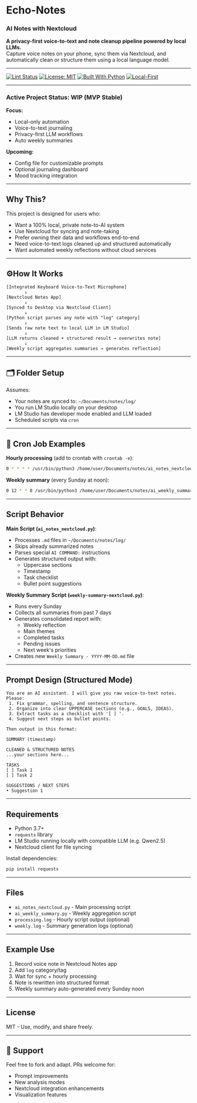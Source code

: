 # Echo-Notes
### AI Notes with Nextcloud

**A privacy-first voice-to-text and note cleanup pipeline powered by local LLMs.**  
Capture voice notes on your phone, sync them via Nextcloud, and automatically clean or structure them using a local language model.

---

[![Lint Status](https://github.com/18c83fd3-25ea-4ed9-8205-2abeff9b3883/Echo-Notes/actions/workflows/lint.yml/badge.svg)](https://github.com/18c83fd3-25ea-4ed9-8205-2abeff9b3883/Echo-Notes/actions)
[![License: MIT](https://img.shields.io/badge/License-MIT-yellow.svg)](https://opensource.org/licenses/MIT)
[![Built With Python](https://img.shields.io/badge/Built%20with-Python-blue)](https://www.python.org/)
[![Local-First](https://img.shields.io/badge/Privacy-Local%20Only-green)](#)

---

### Active Project Status: WIP (MVP Stable)

**Focus:**  
- Local-only automation  
- Voice-to-text journaling  
- Privacy-first LLM workflows  
- Auto weekly summaries

**Upcoming:**  
- Config file for customizable prompts  
- Optional journaling dashboard  
- Mood tracking integration

---

## Why This?

This project is designed for users who:
- Want a 100% local, private note-to-AI system
- Use Nextcloud for syncing and note-taking
- Prefer owning their data and workflows end-to-end
- Need voice-to-text logs cleaned up and structured automatically
- Want automated weekly reflections without cloud services

---

## ⚙How It Works

```text
[Integrated Keyboard Voice-to-Text Microphone]
       ↓
[Nextcloud Notes App]
       ↓
[Synced to Desktop via Nextcloud Client]
       ↓
[Python script parses any note with "log" category]
       ↓
[Sends raw note text to local LLM in LM Studio]
       ↓
[LLM returns cleaned + structured result → overwrites note]
       ↓
[Weekly script aggregates summaries → generates reflection]
```

---

## 🗂 Folder Setup

Assumes:
* Your notes are synced to: `~/Documents/notes/log/`
* You run LM Studio locally on your desktop
* LM Studio has developer mode enabled and LLM loaded
* Scheduled scripts via `cron`

---

## 🔁 Cron Job Examples

**Hourly processing** (add to crontab with `crontab -e`):
```bash
0 * * * * /usr/bin/python3 /home/user/Documents/notes/ai_notes_nextcloud.py >> /home/user/Documents/notes/processing.log 2>&1
```

**Weekly summary** (every Sunday at noon):
```bash
0 12 * * 0 /usr/bin/python3 /home/user/Documents/notes/ai_weekly_summary.py >> /home/user/Documents/notes/weekly.log 2>&1
```

---

## Script Behavior

**Main Script (`ai_notes_nextcloud.py`)**:
* Processes `.md` files in `~/Documents/notes/log/`
* Skips already summarized notes
* Parses special `AI COMMAND:` instructions
* Generates structured output with:
  - Uppercase sections
  - Timestamp
  - Task checklist
  - Bullet point suggestions

**Weekly Summary Script (`weekly-summary-nextcloud.py`)**:
* Runs every Sunday
* Collects all summaries from past 7 days
* Generates consolidated report with:
  - Weekly reflection
  - Main themes
  - Completed tasks
  - Pending issues
  - Next week's priorities
* Creates new `Weekly Summary - YYYY-MM-DD.md` file

---

## Prompt Design (Structured Mode)

```text
You are an AI assistant. I will give you raw voice-to-text notes.
Please:
 1. Fix grammar, spelling, and sentence structure.
 2. Organize into clear UPPERCASE sections (e.g., GOALS, IDEAS).
 3. Extract tasks as a checklist with '[ ] '.
 4. Suggest next steps as bullet points.

Then output in this format:

SUMMARY (timestamp)

CLEANED & STRUCTURED NOTES
...your sections here...

TASKS
[ ] Task 1
[ ] Task 2

SUGGESTIONS / NEXT STEPS
• Suggestion 1
```

---

## Requirements

* Python 3.7+
* `requests` library
* LM Studio running locally with compatible LLM (e.g. Qwen2.5)
* Nextcloud client for file syncing

Install dependencies:
```bash
pip install requests
```

---

## Files

* `ai_notes_nextcloud.py` - Main processing script
* `ai_weekly_summary.py` - Weekly aggregation script
* `processing.log` - Hourly script output (optional)
* `weekly.log` - Summary generation logs (optional)

---

## Example Use

1. Record voice note in Nextcloud Notes app
2. Add `log` category/tag
3. Wait for sync + hourly processing
4. Note is rewritten into structured format
5. Weekly summary auto-generated every Sunday noon

---

## License

MIT - Use, modify, and share freely.

---

## 🙋 Support

Feel free to fork and adapt. PRs welcome for:
- Prompt improvements
- New analysis modes
- Nextcloud integration enhancements
- Visualization features
```
